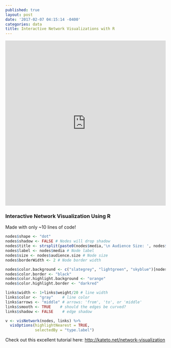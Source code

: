 ```yaml
---
published: true
layout: post
date: '2017-02-07 04:15:14 -0400'
categories: data
title: Interactive Network Visualizations with R
---
```

<iframe width="100%" height="520" frameborder="0" src="https://willgeary.github.io/visualizingNetworks/" allowfullscreen webkitallowfullscreen mozallowfullscreen oallowfullscreen msallowfullscreen></iframe>

### Interactive Network Visualization Using R

Made with only ~10 lines of code!

```r
nodes$shape <- "dot"  
nodes$shadow <- FALSE # Nodes will drop shadow
nodes$title <- strsplit(paste0(nodes$media,'\n Audience Size: ', nodes$audience.size),"\n") # Text on click
nodes$label <- nodes$media # Node label
nodes$size <- nodes$audience.size # Node size
nodes$borderWidth <- 2 # Node border width

nodes$color.background <- c("slategrey", "lightgreen", "skyblue")[nodes$media.type]
nodes$color.border <- "black"
nodes$color.highlight.background <- "orange"
nodes$color.highlight.border <- "darkred"

links$width <- 1+links$weight/20 # line width
links$color <- "gray"    # line color  
links$arrows <- "middle" # arrows: 'from', 'to', or 'middle'
links$smooth <- TRUE    # should the edges be curved?
links$shadow <- FALSE    # edge shadow

v <- visNetwork(nodes, links) %>%
  visOptions(highlightNearest = TRUE, 
             selectedBy = "type.label")
```

Check out this excellent tutorial here: http://kateto.net/network-visualization
